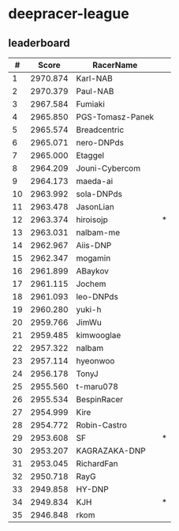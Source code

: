 # deepracer-league

## leaderboard

<!-- leaderboard -->
| # | Score | RacerName |   |
| - | ----- | --------- | - |
| 1 | 2970.874 | Karl-NAB | |
| 2 | 2970.379 | Paul-NAB | |
| 3 | 2967.584 | Fumiaki | |
| 4 | 2965.850 | PGS-Tomasz-Panek | |
| 5 | 2965.574 | Breadcentric | |
| 6 | 2965.071 | nero-DNPds | |
| 7 | 2965.000 | Etaggel | |
| 8 | 2964.209 | Jouni-Cybercom | |
| 9 | 2964.173 | maeda-ai | |
| 10 | 2963.992 | sola-DNPds | |
| 11 | 2963.478 | JasonLian | |
| 12 | 2963.374 | hiroisojp | * |
| 13 | 2963.031 | nalbam-me | |
| 14 | 2962.967 | Aiis-DNP | |
| 15 | 2962.347 | mogamin | |
| 16 | 2961.899 | ABaykov | |
| 17 | 2961.115 | Jochem | |
| 18 | 2961.093 | leo-DNPds | |
| 19 | 2960.280 | yuki-h | |
| 20 | 2959.766 | JimWu | |
| 21 | 2959.485 | kimwooglae | |
| 22 | 2957.322 | nalbam | |
| 23 | 2957.114 | hyeonwoo | |
| 24 | 2956.178 | TonyJ | |
| 25 | 2955.560 | t-maru078 | |
| 26 | 2955.534 | BespinRacer | |
| 27 | 2954.999 | Kire | |
| 28 | 2954.772 | Robin-Castro | |
| 29 | 2953.608 | SF | * |
| 30 | 2953.207 | KAGRAZAKA-DNP | |
| 31 | 2953.045 | RichardFan | |
| 32 | 2950.718 | RayG | |
| 33 | 2949.858 | HY-DNP | |
| 34 | 2949.834 | KJH | * |
| 35 | 2946.848 | rkom | |
